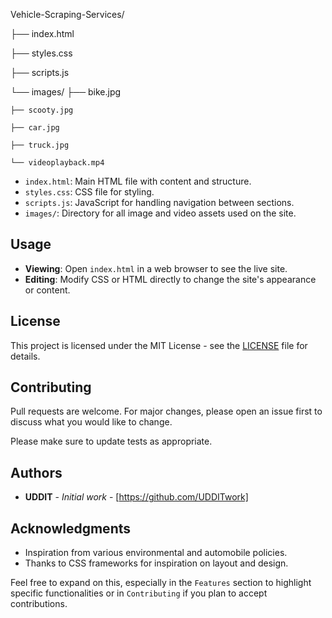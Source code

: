 Vehicle-Scraping-Services/

├── index.html

├── styles.css

├── scripts.js

└── images/
    ├── bike.jpg
    
    ├── scooty.jpg
    
    ├── car.jpg
    
    ├── truck.jpg
    
    └── videoplayback.mp4

- `index.html`: Main HTML file with content and structure.
- `styles.css`: CSS file for styling.
- `scripts.js`: JavaScript for handling navigation between sections.
- `images/`: Directory for all image and video assets used on the site.

## Usage

- **Viewing**: Open `index.html` in a web browser to see the live site.
- **Editing**: Modify CSS or HTML directly to change the site's appearance or content.

## License

This project is licensed under the MIT License - see the [LICENSE](LICENSE) file for details.

## Contributing

Pull requests are welcome. For major changes, please open an issue first to discuss what you would like to change.

Please make sure to update tests as appropriate.

## Authors

- **UDDIT** - *Initial work* - [https://github.com/UDDITwork]

## Acknowledgments

- Inspiration from various environmental and automobile policies.
- Thanks to CSS frameworks for inspiration on layout and design.

Feel free to expand on this, especially in the `Features` section to highlight specific functionalities or in `Contributing` if you plan to accept contributions.
